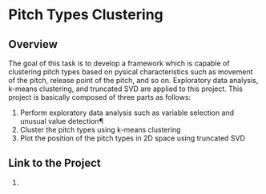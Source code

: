 
# Pitch Types Clustering

## Overview
The goal of this task is to develop a framework which is capable of clustering pitch types based on pysical characteristics such as movement of the pitch, release point of the pitch, and so on. Exploratory data analysis, k-means clustering, and truncated SVD are applied to this project. This project is basically composed of three parts as follows:
1. Perform exploratory data analysis such as variable selection and unusual value detection¶
2. Cluster the pitch types using k-means clustering
3. Plot the position of the pitch types in 2D space using truncated SVD


## Link to the Project
1. 
